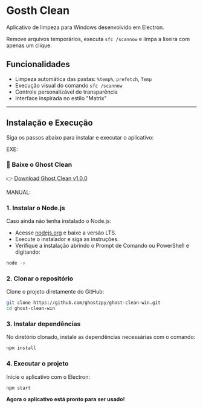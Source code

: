 # Gosth Clean

Aplicativo de limpeza para Windows desenvolvido em Electron.

Remove arquivos temporários, executa `sfc /scannow` e limpa a lixeira com apenas um clique.

## Funcionalidades
- Limpeza automática das pastas: `%temp%`, `prefetch`, `Temp`
- Execução visual do comando `sfc /scannow`
- Controle personalizável de transparência
- Interface inspirada no estilo "Matrix"

---

## Instalação e Execução

Siga os passos abaixo para instalar e executar o aplicativo:

EXE:
### 🧹 Baixe o Ghost Clean
👉 [Download Ghost Clean v1.0.0](https://github.com/ghostzpy/ghost-clean-win/releases/tag/gosthcleanv1)

MANUAL:
### 1. Instalar o Node.js

Caso ainda não tenha instalado o Node.js:

- Acesse [nodejs.org](https://nodejs.org) e baixe a versão LTS.
- Execute o instalador e siga as instruções.
- Verifique a instalação abrindo o Prompt de Comando ou PowerShell e digitando:

```bash
node -v
```

### 2. Clonar o repositório

Clone o projeto diretamente do GitHub:

```bash
git clone https://github.com/ghostzpy/ghost-clean-win.git
cd ghost-clean-win
```

### 3. Instalar dependências

No diretório clonado, instale as dependências necessárias com o comando:

```bash
npm install
```

### 4. Executar o projeto

Inicie o aplicativo com o Electron:

```bash
npm start
```

**Agora o aplicativo está pronto para ser usado!**
